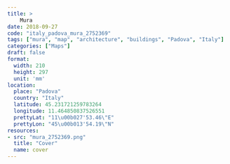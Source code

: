 ```yaml
---
title: > 
    Mura
date: 2018-09-27
code: "italy_padova_mura_2752369"
tags: ["mura", "map", "architecture", "buildings", "Padova", "Italy"]
categories: ["Maps"]
draft: false
format:
  width: 210
  height: 297
  unit: 'mm'
location:
  place: "Padova"
  country: "Italy"
  latitude: 45.231721259783264
  longitude: 11.464850837526551
  prettyLat: "11\u00b027'53.46\"E"
  prettyLon: "45\u00b013'54.19\"N"
resources:
- src: "mura_2752369.png"
  title: "Cover"
  name: cover
---
```

